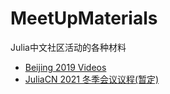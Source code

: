 # MeetUpMaterials
Julia中文社区活动的各种材料

- [Beijing 2019 Videos](https://www.bilibili.com/video/av65371788/)
- [JuliaCN 2021 冬季会议议程(暂定)](https://share.weiyun.com/I1d1kpzd)
